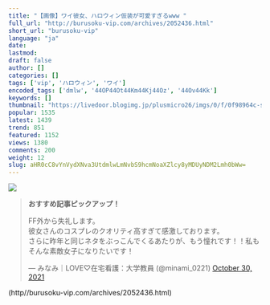 ```yaml
---
title: "【画像】ワイ彼女、ハロウィン仮装が可愛すぎるwww "
full_url: "http://burusoku-vip.com/archives/2052436.html"
short_url: "burusoku-vip"
language: "ja"
date: 
lastmod: 
draft: false
author: []
categories: []
tags: ['vip', 'ハロウィン', 'ワイ']
encoded_tags: ['dmlw', '44OP44Ot44Km44Kj44Oz', '44Ov44Kk']
keywords: []
thumbnail: "https://livedoor.blogimg.jp/plusmicro26/imgs/0/f/0f98964c-s.png"
popular: 1535
latest: 1439
trend: 851
featured: 1152
views: 1380
comments: 200
weight: 12
slug: aHR0cC8vYnVydXNva3UtdmlwLmNvbS9hcmNoaXZlcy8yMDUyNDM2Lmh0bWw=
---
```


![](https://livedoor.blogimg.jp/plusmicro26/imgs/0/f/0f98964c-s.png)

<blockquote class='twitter-tweet'><p><b>おすすめ記事ピックアップ！</b></p><p dir='ltr' lang='ja'>FF外から失礼します。<br>彼女さんのコスプレのクオリティ高すぎて感激しております。<br>さらに昨年と同じネタをぶっこんでくるあたりが、もう憧れです！！私もそんな素敵女子になりたいです！</p>— みなみ｜LOVE♡在宅看護：大学教員 (@minami_0221) <a href='https//twitter.com/minami_0221/status/1454455406151888903?ref_src=twsrc%5Etfw'>October 30, 2021</a></blockquote> 

(http//burusoku-vip.com/archives/2052436.html)

